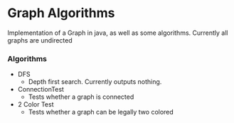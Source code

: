# Graph Algorithms
Implementation of a Graph in java, as well as some algorithms. Currently all graphs are undirected

### Algorithms
- DFS
  - Depth first search. Currently outputs nothing.
- ConnectionTest
  - Tests whether a graph is connected 
- 2 Color Test
  - Tests whether a graph can be legally two colored
